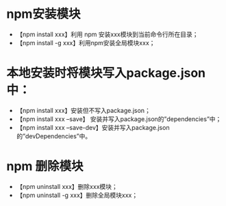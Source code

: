 # npm安装模块

- 【npm install xxx】利用 npm 安装xxx模块到当前命令行所在目录；
- 【npm install -g xxx】利用npm安装全局模块xxx；

# 本地安装时将模块写入package.json中：

- 【npm install xxx】安装但不写入package.json；
- 【npm install xxx –save】 安装并写入package.json的”dependencies”中；
- 【npm install xxx –save-dev】安装并写入package.json的”devDependencies”中。

# npm 删除模块

- 【npm uninstall xxx】删除xxx模块； 
- 【npm uninstall -g xxx】删除全局模块xxx；